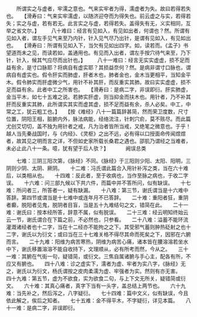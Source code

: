 <!-- { "loadSidebar": true } -->
　　所谓实之与虚者，牢濡之意也。气来实牢者为得，濡虚者为失。故曰若得若失也。　　【滑寿曰：气来实牢濡虚，以随济迎夺而为得失也。前云虚之与实，若得若失；实之与虚，若有若无。此言实之与虚，若得若失。盖得失有无，义实相同，互举之省文尔。】
　　八十难曰：经言有见如入，有见如出者，何谓也？然。所谓有见如入者，谓左手见气来至乃内针，针入见气尽乃出针，是谓有见如入，有见如出也。　　【滑寿曰：所谓有见如入下，当欠有见如出四字。如，读若而。《孟子》书望道而未之见，而读若如，盖通用也。有见而入出者，谓左手按穴待气来至，乃下针，针入，候其气应尽而出针也。】
　　八十一难曰：经言无实实虚虚，损不足而益有余，是寸口脉耶？将病自有虚实耶？其损益奈何？然。是病非谓寸口脉也，谓病自有虚实也。假令肝实而肺虚，肝者木也，肺者金也，金木当更相平，当知金平木。假令肺实而肝虚微少气，用针不补其肝，而反重实其肺。故曰实实虚虚，损不足而益有余。此者中工之所害也。　　【滑寿曰：是病二字，非误即衍。肝实肺虚，金当平木，如七十五难之说。若肺实肝虚，则当抑金而扶木也。用针者，乃不补其肝而反重实其肺，此所谓实其实而虚其虚，损不足而益有余，杀人必矣。中工，中常之工，犹云粗工也。】　　【按《难经》八十一篇篇辞甚简，然而荣卫度数，尺寸位置，阴阳王相，脏腑内外，脉法病能，经络流注，针刺穴俞，莫不赅尽。而此篇尤创艾切切，盖不独为用针者之戒，凡为治者皆所当戒，又绝笔之微意也。于乎！越人当先秦战国时，与《内经》、《灵枢》之出不远，必有得以口授面命传闻煜煜者，故其见之明而言之详，不但如史家所载长桑君之遇也。邵肌乃谓经之当难者，未必止此八十一条。噫，犹有望于后人欤？】
　　　阙误总类

　　七难：三阴三阳次第，《脉经》不同。《脉经》于三阳则少阳、太阳、阳明，三阴则少阴、太阴、厥阴。　　十二难：冯氏谓此篇合入用针补泻之类，当在六十难后，以类相从也。　　十四难：反此者，至于收病也，当作至脉之病也，于收二字误。　　十六难：问三部九候以下共六件，而篇中并不答所问，似有缺误。　　十七难：所问者三，所答者一，疑有缺漏。　　十八难：第三节，谢氏谓当是十六难中答辞。第四节或谓当是十七难中或连年月不已答辞。　　二十难：重阳者狂，重阴者癫，脱阳者见鬼，脱阴者目盲，当是五十九难结句之文，错简在此。　　二十一难：谢氏曰：按本经所答，辞意不属，似有脱误。　　二十三难：经云明知终始云云一节，谢氏谓合在下篇之前，不必然也，只参看。　　二十八难：溢蓄不能环流灌溉诸经者也十二字，当在十二经亦不能拘之之下。其受邪气蓄则肿热砭射之也十二字，谢氏以为衍文；或曰当在三十七难关格不得尽其命而死矣之下，因邪在六腑而言。　　二十九难：阳维为病苦寒热，阴维为病苦心痛，诸本皆在腰溶溶若坐水中下，谢氏移置溶溶不能自收持下，文理顺从，必有所考而然，今从之。　　三十一难：其腑在气街一句，疑错简，或衍文。三焦自属诸腑与手心主，配各有所，不应又有腑也。　　四十八难：诊之虚实下，濡者为虚、牢者为实八字，《脉经》无之，谢氏以为衍文，杨氏谓按之皮肉柔濡为虚、牢强者为实。然则有亦无害。　　四十九难：第五节，虚为不欲食，实为欲食二句，与上下文无所关，疑错简或衍文。　　六十难：其真心痛者，真字下当有一头字，盖总结上两节也。　　六十九难：当先补之，然后泻之，八字疑衍。　　七十四难：篇中文义，似有缺误，今且依此解之，俟后之知者。　　七十五难：金不得平木，不字疑衍，详见本篇。　　八十一难：是病二字，非误即衍。

